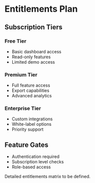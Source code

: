 # Entitlements Plan

## Subscription Tiers
### Free Tier
- Basic dashboard access
- Read-only features
- Limited demo access

### Premium Tier
- Full feature access
- Export capabilities
- Advanced analytics

### Enterprise Tier
- Custom integrations
- White-label options
- Priority support

## Feature Gates
- Authentication required
- Subscription level checks
- Role-based access

Detailed entitlements matrix to be defined.
